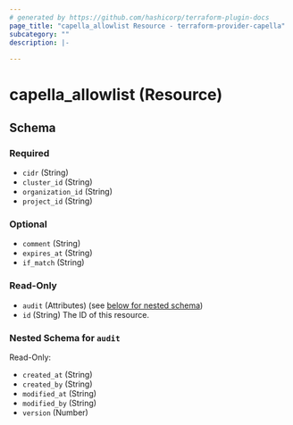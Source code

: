 ```yaml
---
# generated by https://github.com/hashicorp/terraform-plugin-docs
page_title: "capella_allowlist Resource - terraform-provider-capella"
subcategory: ""
description: |-
  
---
```


# capella_allowlist (Resource)





<!-- schema generated by tfplugindocs -->
## Schema

### Required

- `cidr` (String)
- `cluster_id` (String)
- `organization_id` (String)
- `project_id` (String)

### Optional

- `comment` (String)
- `expires_at` (String)
- `if_match` (String)

### Read-Only

- `audit` (Attributes) (see [below for nested schema](#nestedatt--audit))
- `id` (String) The ID of this resource.

<a id="nestedatt--audit"></a>
### Nested Schema for `audit`

Read-Only:

- `created_at` (String)
- `created_by` (String)
- `modified_at` (String)
- `modified_by` (String)
- `version` (Number)
